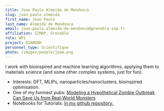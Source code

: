 ```yaml
---
title: Joao Paulo Almeida de Mendonca
slug: joao-paulo-almeida
first_name: Joao Paulo
last_name: Almeida de Mendonca
email: joao-paulo.almeida-de-mendonca@grenoble-inp.fr
affiliation: SIMAP, Grenoble
role: WP1
project: DIAMOND
personnel_type: Scientifique
photo: /images/people/jpam.png
---
```


I work with bioinspired and machine learning algorithms, applying them to materials science (and some other complex systems, just for fun).

 - Interests: DFT, MLIPs, nanoparticles/nanoclusters, bioinspired optimisation.
 - One of my funniest pubs: [Modeling a Hypothetical Zombie Outbreak Can Save Us from Real-World Monsters](https://link.springer.com/article/10.1007/s00283-019-09893-9)
 - Notebooks for Tutorials: [In my github repository.](https://github.com/jpalastus/Notebooks)


